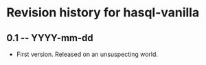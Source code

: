 # Revision history for hasql-vanilla

## 0.1 -- YYYY-mm-dd

* First version. Released on an unsuspecting world.
